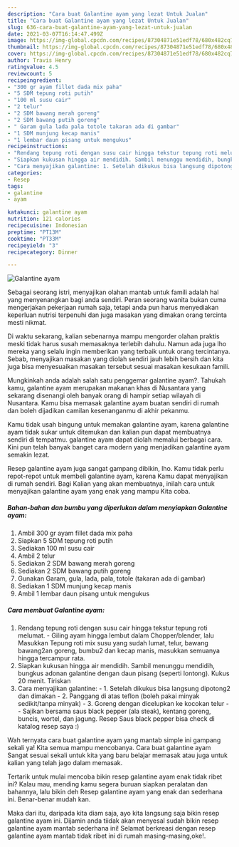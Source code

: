 ```yaml
---
description: "Cara buat Galantine ayam yang lezat Untuk Jualan"
title: "Cara buat Galantine ayam yang lezat Untuk Jualan"
slug: 636-cara-buat-galantine-ayam-yang-lezat-untuk-jualan
date: 2021-03-07T16:14:47.499Z
image: https://img-global.cpcdn.com/recipes/87304871e51edf78/680x482cq70/galantine-ayam-foto-resep-utama.jpg
thumbnail: https://img-global.cpcdn.com/recipes/87304871e51edf78/680x482cq70/galantine-ayam-foto-resep-utama.jpg
cover: https://img-global.cpcdn.com/recipes/87304871e51edf78/680x482cq70/galantine-ayam-foto-resep-utama.jpg
author: Travis Henry
ratingvalue: 4.5
reviewcount: 5
recipeingredient:
- "300 gr ayam fillet dada mix paha"
- "5 SDM tepung roti putih"
- "100 ml susu cair"
- "2 telur"
- "2 SDM bawang merah goreng"
- "2 SDM bawang putih goreng"
- " Garam gula lada pala totole takaran ada di gambar"
- "1 SDM munjung kecap manis"
- "1 lembar daun pisang untuk mengukus"
recipeinstructions:
- "Rendang tepung roti dengan susu cair hingga tekstur tepung roti melumat. Giling ayam hingga lembut dalam Chopper/blender, lalu Masukkan Tepung roti mix susu yang sudah lumat, telur, bawang bawang2an goreng, bumbu2 dan kecap manis, masukkan semuanya hingga tercampur rata."
- "Siapkan kukusan hingga air mendidih. Sambil menunggu mendidih, bungkus adonan galantine dengan daun pisang (seperti lontong). Kukus 20 menit. Tiriskan"
- "Cara menyajikan galantine: 1. Setelah dikukus bisa langsung dipotong2 dan dimakan 2. Panggang di atas teflon (boleh pakai minyak sedikit/tanpa minyak) 3. Goreng dengan dicelupkan ke kocokan telur  Sajikan bersama saus black pepper (ala steak), kentang goreng, buncis, wortel, dan jagung. Resep Saus black pepper bisa check di katalog resep saya :)"
categories:
- Resep
tags:
- galantine
- ayam

katakunci: galantine ayam 
nutrition: 121 calories
recipecuisine: Indonesian
preptime: "PT13M"
cooktime: "PT33M"
recipeyield: "3"
recipecategory: Dinner

---
```



![Galantine ayam](https://img-global.cpcdn.com/recipes/87304871e51edf78/680x482cq70/galantine-ayam-foto-resep-utama.jpg)

Sebagai seorang istri, menyajikan olahan mantab untuk famili adalah hal yang menyenangkan bagi anda sendiri. Peran seorang  wanita bukan cuma mengerjakan pekerjaan rumah saja, tetapi anda pun harus menyediakan keperluan nutrisi terpenuhi dan juga masakan yang dimakan orang tercinta mesti nikmat.

Di waktu  sekarang, kalian sebenarnya mampu mengorder olahan praktis meski tidak harus susah memasaknya terlebih dahulu. Namun ada juga lho mereka yang selalu ingin memberikan yang terbaik untuk orang tercintanya. Sebab, menyajikan masakan yang diolah sendiri jauh lebih bersih dan kita juga bisa menyesuaikan masakan tersebut sesuai masakan kesukaan famili. 



Mungkinkah anda adalah salah satu penggemar galantine ayam?. Tahukah kamu, galantine ayam merupakan makanan khas di Nusantara yang sekarang disenangi oleh banyak orang di hampir setiap wilayah di Nusantara. Kamu bisa memasak galantine ayam buatan sendiri di rumah dan boleh dijadikan camilan kesenanganmu di akhir pekanmu.

Kamu tidak usah bingung untuk memakan galantine ayam, karena galantine ayam tidak sukar untuk ditemukan dan kalian pun dapat membuatnya sendiri di tempatmu. galantine ayam dapat diolah memalui berbagai cara. Kini pun telah banyak banget cara modern yang menjadikan galantine ayam semakin lezat.

Resep galantine ayam juga sangat gampang dibikin, lho. Kamu tidak perlu repot-repot untuk membeli galantine ayam, karena Kamu dapat menyajikan di rumah sendiri. Bagi Kalian yang akan membuatnya, inilah cara untuk menyajikan galantine ayam yang enak yang mampu Kita coba.

<!--inarticleads1-->

##### Bahan-bahan dan bumbu yang diperlukan dalam menyiapkan Galantine ayam:

1. Ambil 300 gr ayam fillet dada mix paha
1. Siapkan 5 SDM tepung roti putih
1. Sediakan 100 ml susu cair
1. Ambil 2 telur
1. Sediakan 2 SDM bawang merah goreng
1. Sediakan 2 SDM bawang putih goreng
1. Gunakan  Garam, gula, lada, pala, totole (takaran ada di gambar)
1. Sediakan 1 SDM munjung kecap manis
1. Ambil 1 lembar daun pisang untuk mengukus




<!--inarticleads2-->

##### Cara membuat Galantine ayam:

1. Rendang tepung roti dengan susu cair hingga tekstur tepung roti melumat. - Giling ayam hingga lembut dalam Chopper/blender, lalu Masukkan Tepung roti mix susu yang sudah lumat, telur, bawang bawang2an goreng, bumbu2 dan kecap manis, masukkan semuanya hingga tercampur rata.
1. Siapkan kukusan hingga air mendidih. Sambil menunggu mendidih, bungkus adonan galantine dengan daun pisang (seperti lontong). Kukus 20 menit. Tiriskan
1. Cara menyajikan galantine: - 1. Setelah dikukus bisa langsung dipotong2 dan dimakan - 2. Panggang di atas teflon (boleh pakai minyak sedikit/tanpa minyak) - 3. Goreng dengan dicelupkan ke kocokan telur -  - Sajikan bersama saus black pepper (ala steak), kentang goreng, buncis, wortel, dan jagung. Resep Saus black pepper bisa check di katalog resep saya :)




Wah ternyata cara buat galantine ayam yang mantab simple ini gampang sekali ya! Kita semua mampu mencobanya. Cara buat galantine ayam Sangat sesuai sekali untuk kita yang baru belajar memasak atau juga untuk kalian yang telah jago dalam memasak.

Tertarik untuk mulai mencoba bikin resep galantine ayam enak tidak ribet ini? Kalau mau, mending kamu segera buruan siapkan peralatan dan bahannya, lalu bikin deh Resep galantine ayam yang enak dan sederhana ini. Benar-benar mudah kan. 

Maka dari itu, daripada kita diam saja, ayo kita langsung saja bikin resep galantine ayam ini. Dijamin anda tiidak akan menyesal sudah bikin resep galantine ayam mantab sederhana ini! Selamat berkreasi dengan resep galantine ayam mantab tidak ribet ini di rumah masing-masing,oke!.

